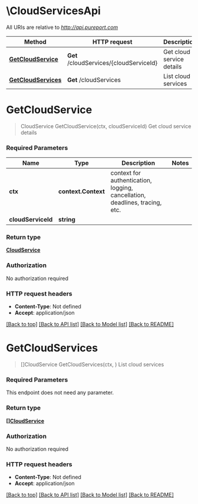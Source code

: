 # \CloudServicesApi

All URIs are relative to *http://api.pureport.com*

Method | HTTP request | Description
------------- | ------------- | -------------
[**GetCloudService**](CloudServicesApi.md#GetCloudService) | **Get** /cloudServices/{cloudServiceId} | Get cloud service details
[**GetCloudServices**](CloudServicesApi.md#GetCloudServices) | **Get** /cloudServices | List cloud services


# **GetCloudService**
> CloudService GetCloudService(ctx, cloudServiceId)
Get cloud service details



### Required Parameters

Name | Type | Description  | Notes
------------- | ------------- | ------------- | -------------
 **ctx** | **context.Context** | context for authentication, logging, cancellation, deadlines, tracing, etc.
  **cloudServiceId** | **string**|  | 

### Return type

[**CloudService**](CloudService.md)

### Authorization

No authorization required

### HTTP request headers

 - **Content-Type**: Not defined
 - **Accept**: application/json

[[Back to top]](#) [[Back to API list]](../README.md#documentation-for-api-endpoints) [[Back to Model list]](../README.md#documentation-for-models) [[Back to README]](../README.md)

# **GetCloudServices**
> []CloudService GetCloudServices(ctx, )
List cloud services



### Required Parameters
This endpoint does not need any parameter.

### Return type

[**[]CloudService**](CloudService.md)

### Authorization

No authorization required

### HTTP request headers

 - **Content-Type**: Not defined
 - **Accept**: application/json

[[Back to top]](#) [[Back to API list]](../README.md#documentation-for-api-endpoints) [[Back to Model list]](../README.md#documentation-for-models) [[Back to README]](../README.md)

